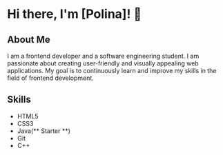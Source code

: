 # Hi there, I'm [Polina]! 👋

## About Me

I am a frontend developer and a software engineering student. I am passionate about creating user-friendly and visually appealing web applications. My goal is to continuously learn and improve my skills in the field of frontend development.

## Skills

- HTML5
- CSS3
- Java(** Starter **)
- Git
- С++






